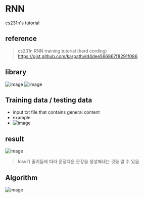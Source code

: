 # RNN
cs231n's tutorial

## reference
> cs231n RNN training tutorial (hard cording)
> https://gist.github.com/karpathy/d4dee566867f8291f086

## library
![image](https://user-images.githubusercontent.com/73246476/153516270-11ea86f8-f6f3-433b-a436-908d93bb0342.png)
![image](https://user-images.githubusercontent.com/73246476/153516273-c89798ad-54ef-4bc7-ba19-96349155ea69.png)

## Training data / testing data
- input txt file that contains general content
- example
- ![image](https://user-images.githubusercontent.com/73246476/153518380-bd1bf167-7b69-4086-80b2-ca0baf329080.png)

## result
![image](https://user-images.githubusercontent.com/73246476/153518832-aff6ae78-5bc2-4051-b9e3-95079a699cc1.png)
> loss가 줄어듦에 따라 문장다운 문장을 생성해내는 것을 알 수 있음

## Algorithm
![image](https://user-images.githubusercontent.com/73246476/153518928-e2a134e2-59df-44b9-b258-80476cf32e1c.png)

